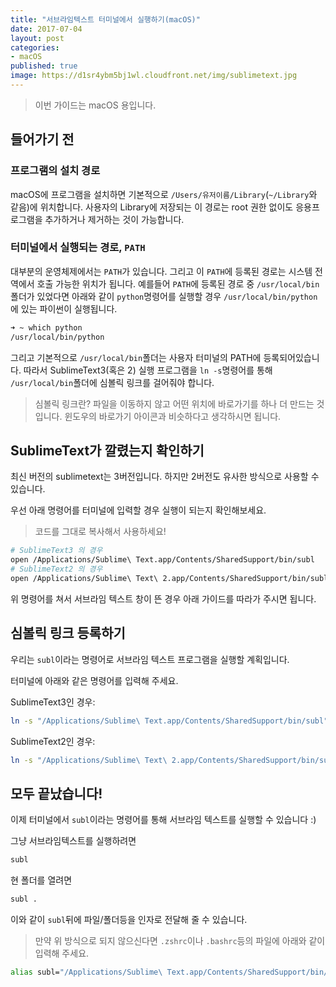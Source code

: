 ```yaml
---
title: "서브라임텍스트 터미널에서 실행하기(macOS)"
date: 2017-07-04
layout: post
categories:
- macOS
published: true
image: https://d1sr4ybm5bj1wl.cloudfront.net/img/sublimetext.jpg
---
```


> 이번 가이드는 macOS 용입니다.

## 들어가기 전

### 프로그램의 설치 경로

macOS에 프로그램을 설치하면 기본적으로 `/Users/유저이름/Library`(`~/Library`와 같음)에 위치합니다. 사용자의 Library에 저장되는 이 경로는 root 권한 없이도 응용프로그램을 추가하거나 제거하는 것이 가능합니다.

### 터미널에서 실행되는 경로, `PATH`

대부분의 운영체제에서는 `PATH`가 있습니다. 그리고 이 `PATH`에 등록된 경로는 시스템 전역에서 호출 가능한 위치가 됩니다. 예를들어 `PATH`에 등록된 경로 중 `/usr/local/bin`폴더가 있었다면 아래와 같이 `python`명령어를 실행할 경우 `/usr/local/bin/python`에 있는 파이썬이 실행됩니다.

```sh
➜ ~ which python
/usr/local/bin/python
```

그리고 기본적으로 `/usr/local/bin`폴더는 사용자 터미널의 PATH에 등록되어있습니다. 따라서 SublimeText3(혹은 2) 실행 프로그램을 `ln -s`명령어를 통해 `/usr/local/bin`폴더에 심볼릭 링크를 걸어줘야 합니다.

> 심볼릭 링크란? 파일을 이동하지 않고 어떤 위치에 바로가기를 하나 더 만드는 것입니다. 윈도우의 바로가기 아이콘과 비슷하다고 생각하시면 됩니다.

## SublimeText가 깔렸는지 확인하기

최신 버전의 sublimetext는 3버전입니다. 하지만 2버전도 유사한 방식으로 사용할 수 있습니다.

우선 아래 명령어를 터미널에 입력할 경우 실행이 되는지 확인해보세요.

> 코드를 그대로 복사해서 사용하세요!

```sh
# SublimeText3 의 경우
open /Applications/Sublime\ Text.app/Contents/SharedSupport/bin/subl
# SublimeText2 의 경우
open /Applications/Sublime\ Text\ 2.app/Contents/SharedSupport/bin/subl
```

위 명령어를 쳐서 서브라임 텍스트 창이 뜬 경우 아래 가이드를 따라가 주시면 됩니다.

## 심볼릭 링크 등록하기

우리는 `subl`이라는 명령어로 서브라임 텍스트 프로그램을 실행할 계획입니다.

터미널에 아래와 같은 명령어를 입력해 주세요.

SublimeText3인 경우:

```sh
ln -s "/Applications/Sublime\ Text.app/Contents/SharedSupport/bin/subl" /usr/local/bin/subl
```

SublimeText2인 경우:

```sh
ln -s "/Applications/Sublime\ Text\ 2.app/Contents/SharedSupport/bin/subl" /usr/local/bin/subl
```

## 모두 끝났습니다!

이제 터미널에서 `subl`이라는 명령어를 통해 서브라임 텍스트를 실행할 수 있습니다 :)

그냥 서브라임텍스트를 실행하려면

```sh
subl
```

현 폴더를 열려면

```sh
subl .
```

이와 같이 `subl`뒤에 파일/폴더등을 인자로 전달해 줄 수 있습니다.

> 만약 위 방식으로 되지 않으신다면 `.zshrc`이나 `.bashrc`등의 파일에 아래와 같이 입력해 주세요.

```bash
alias subl="/Applications/Sublime\ Text.app/Contents/SharedSupport/bin/subl"
```

